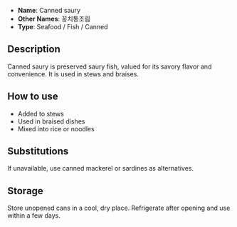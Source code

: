 - **Name**: Canned saury
- **Other Names**: 꽁치통조림
- **Type**: Seafood / Fish / Canned

## Description

Canned saury is preserved saury fish, valued for its savory flavor and convenience. It is used in stews and braises.

## How to use

- Added to stews
- Used in braised dishes
- Mixed into rice or noodles

## Substitutions

If unavailable, use canned mackerel or sardines as alternatives.

## Storage

Store unopened cans in a cool, dry place. Refrigerate after opening and use within a few days. 